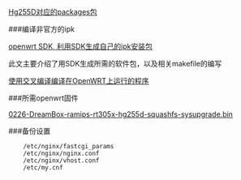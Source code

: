 [Hg255D对应的packages包](http://downloads.openwrt.org/attitude_adjustment/12.09/ramips/rt305x/packages/)

###编译非官方的ipk

[openwrt SDK, 利用SDK生成自己的ipk安装包](http://blog.chinaunix.net/uid-23780428-id-4367339.html)

此文主要介绍了用SDK生成所需的软件包，以及相关makefile的编写

[使用交叉编译编译在OpenWRT上运行的程序](http://blog.csdn.net/ffilman/article/details/5744942)


###所需openwrt固件

[0226-DreamBox-ramips-rt305x-hg255d-squashfs-sysupgrade.bin](http://download.unxmail.com/openwrt/hg255d/)

###备份设置

        /etc/nginx/fastcgi_params
        /etc/nginx/nginx.conf
        /etc/nginx/vhost.conf
        /etc/my.cnf
